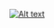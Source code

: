 [![Alt text](https://img.youtube.com/vi/eYj6h-O6Jxw/0.jpg)](https://www.youtube.com/watch?v=eYj6h-O6Jxw)

